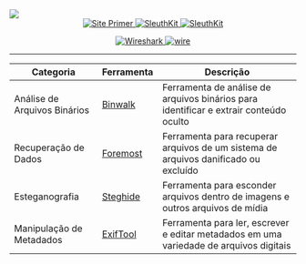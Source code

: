 <img src="https://techyrick.com/wp-content/uploads/2023/11/nicenetcat-picoCTF.webp">

<div align="center">
  <a href="https://primer.picoctf.com/#_introduction">
    <img src="https://img.shields.io/badge/Study%20By%20Site-Primer-blue" alt="Site Primer">
  </a>
  <a href="http://wiki.sleuthkit.org/index.php?title=The_Sleuth_Kit_commands">
    <img src="https://img.shields.io/badge/Forensics%20Site-The%20Sleuth%20Kit-blue" alt="SleuthKit">
  </a>
  <a href="https://exiftool.org/exiftool_pod.html">
    <img src="https://img.shields.io/badge/Forensics%20Site-ExiftoolKit-blue" alt="SleuthKit">
  </a>
</div>

<p align="center">
  <a href="https://www.wireshark.org/docs/wsug_html/#ChBuildInstallNpcapUpdate">
    <img src="https://img.shields.io/badge/Wireshark-blue" alt="Wireshark">
  </a>
  
 <a href="https://www.wireshark.org/docs/wsug_html_chunked/index.html">
    <img src="https://img.shields.io/badge/WiresharkUserGuide-blue" alt="wire">
  </a>
  </p>
<hr>

| Categoria     | Ferramenta  | Descrição                                                                  |
|---------------|-------------|----------------------------------------------------------------------------|
| Análise de Arquivos Binários | [Binwalk](https://github.com/ReFirmLabs/binwalk) | Ferramenta de análise de arquivos binários para identificar e extrair conteúdo oculto |
| Recuperação de Dados | [Foremost](https://github.com/korczis/foremost) | Ferramenta para recuperar arquivos de um sistema de arquivos danificado ou excluído |
| Esteganografia | [Steghide](http://steghide.sourceforge.net/) | Ferramenta para esconder arquivos dentro de imagens e outros arquivos de mídia |
| Manipulação de Metadados | [ExifTool](https://exiftool.org/) | Ferramenta para ler, escrever e editar metadados em uma variedade de arquivos digitais |
